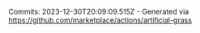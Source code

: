 Commits: 2023-12-30T20:09:09.515Z - Generated via https://github.com/marketplace/actions/artificial-grass
<br>
